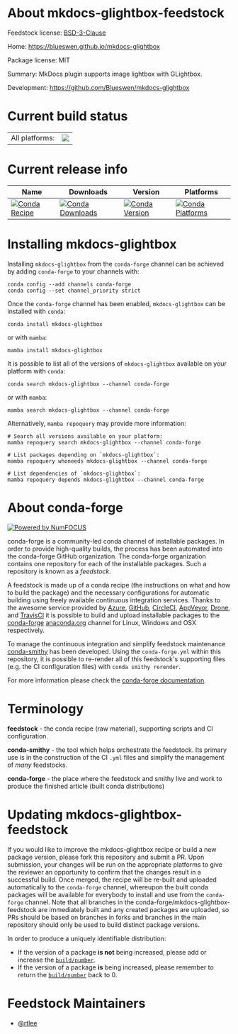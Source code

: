 About mkdocs-glightbox-feedstock
================================

Feedstock license: [BSD-3-Clause](https://github.com/conda-forge/mkdocs-glightbox-feedstock/blob/main/LICENSE.txt)

Home: https://blueswen.github.io/mkdocs-glightbox

Package license: MIT

Summary: MkDocs plugin supports image lightbox with GLightbox.

Development: https://github.com/Blueswen/mkdocs-glightbox

Current build status
====================


<table><tr><td>All platforms:</td>
    <td>
      <a href="https://dev.azure.com/conda-forge/feedstock-builds/_build/latest?definitionId=22124&branchName=main">
        <img src="https://dev.azure.com/conda-forge/feedstock-builds/_apis/build/status/mkdocs-glightbox-feedstock?branchName=main">
      </a>
    </td>
  </tr>
</table>

Current release info
====================

| Name | Downloads | Version | Platforms |
| --- | --- | --- | --- |
| [![Conda Recipe](https://img.shields.io/badge/recipe-mkdocs--glightbox-green.svg)](https://anaconda.org/conda-forge/mkdocs-glightbox) | [![Conda Downloads](https://img.shields.io/conda/dn/conda-forge/mkdocs-glightbox.svg)](https://anaconda.org/conda-forge/mkdocs-glightbox) | [![Conda Version](https://img.shields.io/conda/vn/conda-forge/mkdocs-glightbox.svg)](https://anaconda.org/conda-forge/mkdocs-glightbox) | [![Conda Platforms](https://img.shields.io/conda/pn/conda-forge/mkdocs-glightbox.svg)](https://anaconda.org/conda-forge/mkdocs-glightbox) |

Installing mkdocs-glightbox
===========================

Installing `mkdocs-glightbox` from the `conda-forge` channel can be achieved by adding `conda-forge` to your channels with:

```
conda config --add channels conda-forge
conda config --set channel_priority strict
```

Once the `conda-forge` channel has been enabled, `mkdocs-glightbox` can be installed with `conda`:

```
conda install mkdocs-glightbox
```

or with `mamba`:

```
mamba install mkdocs-glightbox
```

It is possible to list all of the versions of `mkdocs-glightbox` available on your platform with `conda`:

```
conda search mkdocs-glightbox --channel conda-forge
```

or with `mamba`:

```
mamba search mkdocs-glightbox --channel conda-forge
```

Alternatively, `mamba repoquery` may provide more information:

```
# Search all versions available on your platform:
mamba repoquery search mkdocs-glightbox --channel conda-forge

# List packages depending on `mkdocs-glightbox`:
mamba repoquery whoneeds mkdocs-glightbox --channel conda-forge

# List dependencies of `mkdocs-glightbox`:
mamba repoquery depends mkdocs-glightbox --channel conda-forge
```


About conda-forge
=================

[![Powered by
NumFOCUS](https://img.shields.io/badge/powered%20by-NumFOCUS-orange.svg?style=flat&colorA=E1523D&colorB=007D8A)](https://numfocus.org)

conda-forge is a community-led conda channel of installable packages.
In order to provide high-quality builds, the process has been automated into the
conda-forge GitHub organization. The conda-forge organization contains one repository
for each of the installable packages. Such a repository is known as a *feedstock*.

A feedstock is made up of a conda recipe (the instructions on what and how to build
the package) and the necessary configurations for automatic building using freely
available continuous integration services. Thanks to the awesome service provided by
[Azure](https://azure.microsoft.com/en-us/services/devops/), [GitHub](https://github.com/),
[CircleCI](https://circleci.com/), [AppVeyor](https://www.appveyor.com/),
[Drone](https://cloud.drone.io/welcome), and [TravisCI](https://travis-ci.com/)
it is possible to build and upload installable packages to the
[conda-forge](https://anaconda.org/conda-forge) [anaconda.org](https://anaconda.org/)
channel for Linux, Windows and OSX respectively.

To manage the continuous integration and simplify feedstock maintenance
[conda-smithy](https://github.com/conda-forge/conda-smithy) has been developed.
Using the ``conda-forge.yml`` within this repository, it is possible to re-render all of
this feedstock's supporting files (e.g. the CI configuration files) with ``conda smithy rerender``.

For more information please check the [conda-forge documentation](https://conda-forge.org/docs/).

Terminology
===========

**feedstock** - the conda recipe (raw material), supporting scripts and CI configuration.

**conda-smithy** - the tool which helps orchestrate the feedstock.
                   Its primary use is in the construction of the CI ``.yml`` files
                   and simplify the management of *many* feedstocks.

**conda-forge** - the place where the feedstock and smithy live and work to
                  produce the finished article (built conda distributions)


Updating mkdocs-glightbox-feedstock
===================================

If you would like to improve the mkdocs-glightbox recipe or build a new
package version, please fork this repository and submit a PR. Upon submission,
your changes will be run on the appropriate platforms to give the reviewer an
opportunity to confirm that the changes result in a successful build. Once
merged, the recipe will be re-built and uploaded automatically to the
`conda-forge` channel, whereupon the built conda packages will be available for
everybody to install and use from the `conda-forge` channel.
Note that all branches in the conda-forge/mkdocs-glightbox-feedstock are
immediately built and any created packages are uploaded, so PRs should be based
on branches in forks and branches in the main repository should only be used to
build distinct package versions.

In order to produce a uniquely identifiable distribution:
 * If the version of a package **is not** being increased, please add or increase
   the [``build/number``](https://docs.conda.io/projects/conda-build/en/latest/resources/define-metadata.html#build-number-and-string).
 * If the version of a package **is** being increased, please remember to return
   the [``build/number``](https://docs.conda.io/projects/conda-build/en/latest/resources/define-metadata.html#build-number-and-string)
   back to 0.

Feedstock Maintainers
=====================

* [@rtlee](https://github.com/rtlee/)

